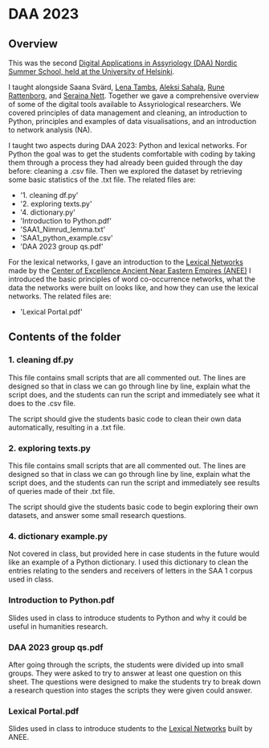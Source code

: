 # DAA 2023

## Overview
This was the second [Digital Applications in Assyriology (DAA) Nordic Summer School, held at the University of Helsinki](https://www.helsinki.fi/en/researchgroups/ancient-near-eastern-empires/studying/14-18-august-2023-digital-applications-in-assyriology-nordic-summer-school). 

I taught alongside Saana Svärd, [Lena Tambs](https://github.com/ltambs), [Aleksi Sahala](https://github.com/asahala), [Rune Rattenborg](https://github.com/runeisforr), and [Seraina Nett](https://github.com/serainan). Together we gave a comprehensive overview of some of the digital tools available to Assyriological researchers. We covered principles of data management and cleaning, an introduction to Python, principles and examples of data visualisations, and an introduction to network analysis (NA).

I taught two aspects during DAA 2023: Python and lexical networks. For Python the goal was to get the students comfortable with coding by taking them through a process they had already been guided through the day before: cleaning a .csv file. Then we explored the dataset by retrieving some basic statistics of the .txt file. The related files are:
* '1. cleaning df.py'
* '2. exploring texts.py'
* '4. dictionary.py'
* 'Introduction to Python.pdf'
* 'SAA1_Nimrud_lemma.txt'
* 'SAA1_python_example.csv'
* 'DAA 2023 group qs.pdf'

For the lexical networks, I gave an introduction to the [Lexical Networks](https://www.helsinki.fi/en/researchgroups/ancient-near-eastern-empires/research-data/anee-lexical-networks-v20) made by the [Center of Excellence Ancient Near Eastern Empires (ANEE)](https://www.helsinki.fi/en/researchgroups/ancient-near-eastern-empires) I introduced the basic principles of word co-occurrence networks, what the data the networks were built on looks like, and how they can use the lexical networks. The related files are:
* 'Lexical Portal.pdf'

## Contents of the folder
### 1. cleaning df.py
This file contains small scripts that are all commented out. The lines are designed so that in class we can go through line by line, explain what the script does, and the students can run the script and immediately see what it does to the .csv file.

The script should give the students basic code to clean their own data automatically, resulting in a .txt file.

### 2. exploring texts.py
This file contains small scripts that are all commented out. The lines are designed so that in class we can go through line by line, explain what the script does, and the students can run the script and immediately see results of queries made of their .txt file.

The script should give the students basic code to begin exploring their own datasets, and answer some small research questions.

### 4. dictionary example.py
Not covered in class, but provided here in case students in the future would like an example of a Python dictionary. I used this dictionary to clean the entries relating to the senders and receivers of letters in the SAA 1 corpus used in class.

### Introduction to Python.pdf
Slides used in class to introduce students to Python and why it could be useful in humanities research.

### DAA 2023 group qs.pdf
After going through the scripts, the students were divided up into small groups. They were asked to try to answer at least one question on this sheet. The questions were designed to make the students try to break down a research question into stages the scripts they were given could answer.

### Lexical Portal.pdf
Slides used in class to introduce students to the [Lexical Networks](https://www.helsinki.fi/en/researchgroups/ancient-near-eastern-empires/research-data/anee-lexical-networks-v20) built by ANEE.
